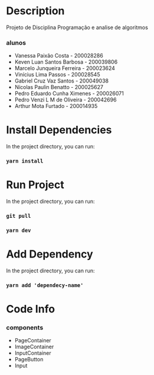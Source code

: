 # Description

Projeto de Disciplina Programação e analise de algoritmos

### alunos

- Vanessa Paixão Costa - 200028286
- Keven Luan Santos Barbosa - 200039806
- Marcelo Junqueira Ferreira - 200023624
- Vinícius Lima Passos - 200028545
- Gabriel Cruz Vaz Santos - 200049038
- Nícolas Paulin Benatto - 200025627
- Pedro Eduardo Cunha Ximenes - 200026071
- Pedro Venzi L M de Oliveira - 200042696
- Arthur Mota Furtado - 200014935

# Install Dependencies

In the project directory, you can run:

### `yarn install`

# Run Project

In the project directory, you can run:

### `git pull`

### `yarn dev`

# Add Dependency

In the project directory, you can run:

### `yarn add 'dependecy-name'`

# Code Info

### components

- PageContainer
- ImageContainer
- InputContainer
- PageButton
- Input
